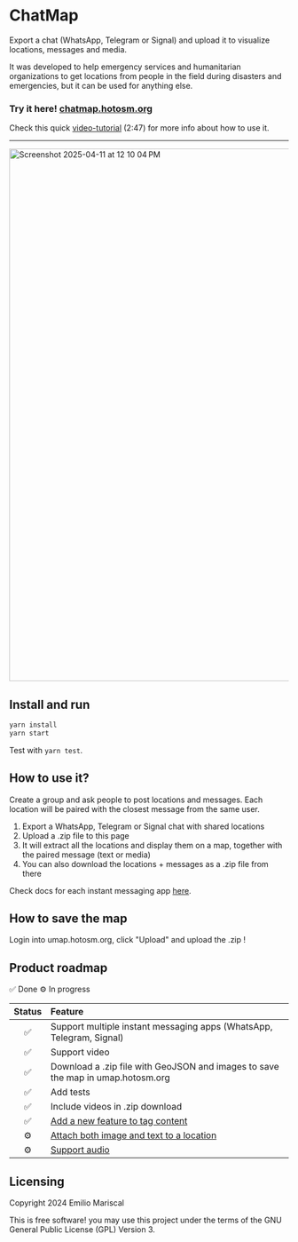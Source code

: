 # ChatMap

Export a chat (WhatsApp, Telegram or Signal) and upload it to visualize locations, messages and media.

It was developed to help emergency services and humanitarian organizations to get
locations from people in the field during disasters and emergencies, but it can
be used for anything else.

### Try it here! [chatmap.hotosm.org](https://chatmap.hotosm.org)

Check this quick [video-tutorial](https://www.youtube.com/watch?v=ScHgVhyj1aw) (2:47) for more info about how to use it.

---

<img width="959" alt="Screenshot 2025-04-11 at 12 10 04 PM" src="https://github.com/user-attachments/assets/1f045037-02d9-458f-ba65-8d1bad5eb983" />

## Install and run

```bash
yarn install
yarn start
```

Test with `yarn test`.

## How to use it?

Create a group and ask people to post locations and messages. Each location will be paired 
with the closest message from the same user.

1. Export a WhatsApp, Telegram or Signal chat with shared locations
2. Upload a .zip file to this page
3. It will extract all the locations and display them on a map, together with the paired message (text or media)
4. You can also download the locations + messages as a .zip file from there

Check docs for each instant messaging app [here](https://github.com/hotosm/chatmap/blob/master/docs/apps.md).

## How to save the map

Login into umap.hotosm.org, click "Upload" and upload the .zip !

## Product roadmap

✅ Done
⚙️ In progress

<!-- prettier-ignore-start -->
| Status | Feature |
|:--:| :-- |
|✅| Support multiple instant messaging apps (WhatsApp, Telegram, Signal) |
|✅| Support video |
|✅| Download a .zip file with GeoJSON and images to save the map in umap.hotosm.org |
|✅| Add tests |
|✅| Include videos in .zip download |
|✅| [Add a new feature to tag content](https://github.com/hotosm/chatmap/issues/6) |
|⚙️| [Attach both image and text to a location](https://github.com/hotosm/chatmap/issues/1) |
|⚙️| [Support audio](https://github.com/hotosm/chatmap/issues/5) |

## Licensing

Copyright 2024 Emilio Mariscal

This is free software! you may use this project under the terms of the GNU General Public License (GPL) Version 3.
